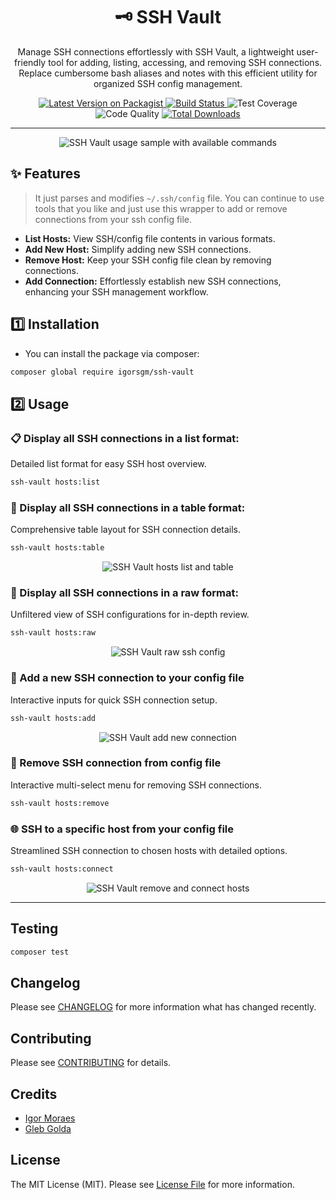 <h1 align="center">🗝️ SSH Vault</h1>

<p align="center">Manage SSH connections effortlessly with SSH Vault, a lightweight user-friendly tool for adding, listing, accessing, and removing SSH connections. Replace cumbersome bash aliases and notes with this efficient utility for organized SSH config management.</p>

<p align="center">
    <a href="https://packagist.org/packages/igorsgm/ssh-vault">
        <img src="https://img.shields.io/packagist/v/igorsgm/ssh-vault.svg?style=flat-square" alt="Latest Version on Packagist">
    </a>
    <a href="https://github.com/igorsgm/ssh-vault/actions/workflows/main.yml/badge.svg">
        <img src="https://img.shields.io/github/actions/workflow/status/igorsgm/ssh-vault/main.yml?style=flat-square" alt="Build Status">
    </a>
    <img src="https://img.shields.io/scrutinizer/coverage/g/igorsgm/ssh-vault/master?style=flat-square" alt="Test Coverage">
    <img src="https://img.shields.io/scrutinizer/quality/g/igorsgm/ssh-vault/master?style=flat-square" alt="Code Quality">
    <a href="https://packagist.org/packages/igorsgm/ssh-vault">
        <img src="https://img.shields.io/packagist/dt/igorsgm/ssh-vault.svg?style=flat-square" alt="Total Downloads">
    </a>
</p>

<hr/>

<p align="center">
    <img src="https://raw.githubusercontent.com/igorsgm/ssh-vault/master/storage/images/ssh-vault-available-commands.png" alt="SSH Vault usage sample with available commands">
</p>

## ✨ Features
> It just parses and modifies `~/.ssh/config` file. You can continue to use tools that you like and just use this wrapper to add or remove connections from your ssh config file.

- **List Hosts:** View SSH/config file contents in various formats.
- **Add New Host:** Simplify adding new SSH connections.
- **Remove Host:** Keep your SSH config file clean by removing connections.
- **Add Connection:** Effortlessly establish new SSH connections, enhancing your SSH management workflow.

## 1️⃣ Installation

- You can install the package via composer:
```bash
composer global require igorsgm/ssh-vault
```

## 2️⃣ Usage
### 📋 Display all SSH connections in a list format:
Detailed list format for easy SSH host overview.
```bash
ssh-vault hosts:list
```

### 🧮 Display all SSH connections in a table format:
Comprehensive table layout for SSH connection details.
```bash
ssh-vault hosts:table
```
<p align="center">
    <img src="https://raw.githubusercontent.com/igorsgm/ssh-vault/master/storage/images/ssh-table.png" alt="SSH Vault hosts list and table">
</p>


### 📄 Display all SSH connections in a raw format:
Unfiltered view of SSH configurations for in-depth review.
```bash
ssh-vault hosts:raw
```
<p align="center">
    <img src="https://raw.githubusercontent.com/igorsgm/ssh-vault/master/storage/images/ssh-vault-raw.png" alt="SSH Vault raw ssh config">
</p>

### 🔗 Add a new SSH connection to your config file
Interactive inputs for quick SSH connection setup.
```bash
ssh-vault hosts:add
```
<p align="center">
    <img src="https://raw.githubusercontent.com/igorsgm/ssh-vault/master/storage/images/ssh-add.png" alt="SSH Vault add new connection">
</p>

### 🚮 Remove SSH connection from config file
Interactive multi-select menu for removing SSH connections.
```bash
ssh-vault hosts:remove
```

### 🌐 SSH to a specific host from your config file
Streamlined SSH connection to chosen hosts with detailed options.
```bash
ssh-vault hosts:connect
```
<p align="center">
    <img src="https://raw.githubusercontent.com/igorsgm/ssh-vault/master/storage/images/ssh-connect.png" alt="SSH Vault remove and connect hosts">
</p>
<hr/>

## Testing

``` bash
composer test
```

## Changelog

Please see [CHANGELOG](CHANGELOG.md) for more information what has changed recently.

## Contributing

Please see [CONTRIBUTING](CONTRIBUTING.md) for details.

## Credits

- [Igor Moraes](https://github.com/igorsgm)
- [Gleb Golda](https://github.com/Salmondx)

## License

The MIT License (MIT). Please see [License File](LICENSE.md) for more information.
